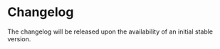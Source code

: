 <!-- Copyright (C) 2025-2025 Pico Technology Ltd. See LICENSE file for terms. -->
# Changelog
The changelog will be released upon the availability of an initial stable version.